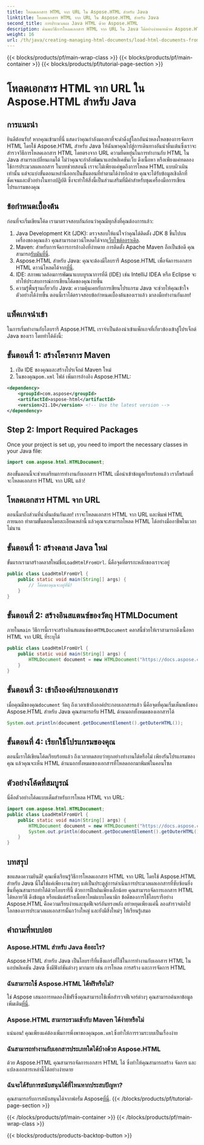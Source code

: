 ```yaml
---
title: โหลดเอกสาร HTML จาก URL ใน Aspose.HTML สำหรับ Java
linktitle: โหลดเอกสาร HTML จาก URL ใน Aspose.HTML สำหรับ Java
second_title: การประมวลผล Java HTML ด้วย Aspose.HTML
description: ค้นพบวิธีการโหลดเอกสาร HTML จาก URL ใน Java ได้อย่างง่ายดายด้วย Aspose.HTML พร้อมบทช่วยสอนแบบทีละขั้นตอน
weight: 16
url: /th/java/creating-managing-html-documents/load-html-documents-from-url/
---
```


{{< blocks/products/pf/main-wrap-class >}}
{{< blocks/products/pf/main-container >}}
{{< blocks/products/pf/tutorial-page-section >}}

# โหลดเอกสาร HTML จาก URL ใน Aspose.HTML สำหรับ Java

## การแนะนำ
ยินดีต้อนรับ! หากคุณเข้ามาที่นี่ แสดงว่าคุณกำลังมองหาที่จะดำดิ่งสู่โลกอันน่าหลงใหลของการจัดการ HTML โดยใช้ Aspose.HTML สำหรับ Java ให้ฉันพาคุณไปสู่การเดินทางอันน่าตื่นเต้นซึ่งเราจะสำรวจวิธีการโหลดเอกสาร HTML โดยตรงจาก URL ความยืดหยุ่นในการทำงานกับ HTML ใน Java สามารถเปลี่ยนเกมได้ ไม่ว่าคุณจะกำลังพัฒนาแอปพลิเคชันเว็บ ดึงเนื้อหา หรือเพียงแค่ทดลองใช้การประมวลผลเอกสาร
ในบทช่วยสอนนี้ เราจะไม่เพียงแค่พูดถึงการโหลด HTML แบบผิวเผินเท่านั้น แต่จะแบ่งขั้นตอนเหล่านี้ออกเป็นขั้นตอนที่ทำตามได้ง่ายอีกด้วย คุณจะได้รับข้อมูลเชิงลึกที่ชัดเจนและตัวอย่างในทางปฏิบัติ ซึ่งจะทำให้สิ่งนี้เป็นส่วนเสริมที่มีค่าสำหรับชุดเครื่องมือการเขียนโปรแกรมของคุณ
## ข้อกำหนดเบื้องต้น
ก่อนที่จะเริ่มเขียนโค้ด เรามาตรวจสอบกันก่อนว่าคุณมีทุกสิ่งที่คุณต้องการแล้ว:
1.  Java Development Kit (JDK): ตรวจสอบให้แน่ใจว่าคุณได้ติดตั้ง JDK 8 ขึ้นไปบนเครื่องของคุณแล้ว คุณสามารถดาวน์โหลดได้จาก[เว็บไซต์ออราเคิล](https://www.oracle.com/java/technologies/javase-jdk11-downloads.html).
2.  Maven: สำหรับการจัดการการอ้างอิงที่ง่ายดาย การติดตั้ง Apache Maven ถือเป็นข้อดี คุณสามารถ[รับมันที่นี่](https://maven.apache.org/download.cgi).
3. Aspose.HTML สำหรับ Java: คุณจะต้องมีไลบรารี Aspose.HTML เพื่อจัดการเอกสาร HTML ดาวน์โหลดได้จาก[ที่นี่](https://releases.aspose.com/html/java/). 
4. IDE: สภาพแวดล้อมการพัฒนาแบบบูรณาการที่ดี (IDE) เช่น IntelliJ IDEA หรือ Eclipse จะทำให้ประสบการณ์การเขียนโค้ดของคุณง่ายขึ้น
5. ความรู้พื้นฐานเกี่ยวกับ Java: ความคุ้นเคยกับการเขียนโปรแกรม Java จะช่วยให้คุณเข้าใจตัวอย่างได้ง่ายขึ้น
ตอนนี้เราได้ตรวจสอบข้อกำหนดเบื้องต้นของเราแล้ว มาลงมือทำงานกันเลย!
## แพ็คเกจนำเข้า
ในการเริ่มทำงานกับไลบรารี Aspose.HTML เราจำเป็นต้องนำเข้าแพ็กเกจที่เกี่ยวข้องเข้าสู่โปรเจ็กต์ Java ของเรา โดยทำได้ดังนี้:
## ขั้นตอนที่ 1: สร้างโครงการ Maven
1. เปิด IDE ของคุณและสร้างโปรเจ็กต์ Maven ใหม่
2.  ในของคุณ`pom.xml` ไฟล์ เพิ่มการอ้างอิง Aspose.HTML:
   ```xml
   <dependency>
       <groupId>com.aspose</groupId>
       <artifactId>aspose-html</artifactId>
       <version>21.10</version> <!-- Use the latest version -->
   </dependency>
```
## Step 2: Import Required Packages
Once your project is set up, you need to import the necessary classes in your Java file:
```java
import com.aspose.html.HTMLDocument;
```
สองขั้นตอนนี้จะช่วยเตรียมการทำงานกับเอกสาร HTML เมื่อนำเข้าข้อมูลเรียบร้อยแล้ว เราก็พร้อมที่จะโหลดเอกสาร HTML จาก URL แล้ว!
## โหลดเอกสาร HTML จาก URL
ตอนนี้มาถึงส่วนที่น่าตื่นเต้นกันเลย! เราจะโหลดเอกสาร HTML จาก URL และพิมพ์ HTML ภายนอก ทำตามขั้นตอนโดยละเอียดเหล่านี้ แล้วคุณจะสามารถโหลด HTML ได้อย่างมืออาชีพในเวลาไม่นาน
## ขั้นตอนที่ 1: สร้างคลาส Java ใหม่
 ขั้นแรกเรามาสร้างคลาสใหม่ชื่อ`LoadHtmlFromUrl`. นี่คือจุดที่ตรรกะหลักของเราจะอยู่
```java
public class LoadHtmlFromUrl {
    public static void main(String[] args) {
        // โค้ดของคุณจะอยู่ที่นี่!
    }
}
```
## ขั้นตอนที่ 2: สร้างอินสแตนซ์ของวัตถุ HTMLDocument
 ภายใน`main` วิธีการนี้เราจะสร้างอินสแตนซ์ของ`HTMLDocument` คลาสนี้ช่วยให้เราสามารถดึงเนื้อหา HTML จาก URL ที่ระบุได้
```java
public class LoadHtmlFromUrl {
    public static void main(String[] args) {
        HTMLDocument document = new HTMLDocument("https://docs.aspose.com/html/net/creating-a-document/document.html");
    }
}
```
## ขั้นตอนที่ 3: เข้าถึงองค์ประกอบเอกสาร
 เมื่อคุณมีของคุณ`document` วัตถุ ถึงเวลาเข้าถึงองค์ประกอบเอกสารแล้ว นี่คือจุดที่คุณเริ่มเห็นพลังของ Aspose.HTML สำหรับ Java คุณสามารถรับ HTML ด้านนอกทั้งหมดของเอกสารได้
```java
System.out.println(document.getDocumentElement().getOuterHTML());
```
## ขั้นตอนที่ 4: เรียกใช้โปรแกรมของคุณ
ตอนนี้เราได้เขียนโค้ดเรียบร้อยแล้ว ถึงเวลาทดสอบว่าทุกอย่างทำงานได้หรือไม่ เพียงรันโปรแกรมของคุณ แล้วคุณจะเห็น HTML ด้านนอกทั้งหมดของเอกสารที่โหลดออกมาพิมพ์ในคอนโซล
## ตัวอย่างโค้ดที่สมบูรณ์
นี่คือตัวอย่างโค้ดแบบเต็มสำหรับการโหลด HTML จาก URL:
```java
import com.aspose.html.HTMLDocument;
public class LoadHtmlFromUrl {
    public static void main(String[] args) {
        HTMLDocument document = new HTMLDocument("https://docs.aspose.com/html/net/creating-a-document/document.html");
        System.out.println(document.getDocumentElement().getOuterHTML());
    }
}
```
## บทสรุป
ขอแสดงความยินดี! คุณเพิ่งเรียนรู้วิธีการโหลดเอกสาร HTML จาก URL โดยใช้ Aspose.HTML สำหรับ Java นี่ไม่ใช่แค่เพียงงานง่ายๆ แต่เป็นประตูสู่การดำเนินการประมวลผลเอกสารที่ซับซ้อนยิ่งขึ้นที่คุณสามารถทำได้ด้วยไลบรารีนี้ ด้วยการฝึกฝนเพียงเล็กน้อย คุณสามารถจัดการเอกสาร HTML ได้หลายวิธี ดึงข้อมูล หรือแม้แต่สร้างเนื้อหาใหม่แบบไดนามิก
ข้อดีของการใช้ไลบรารีอย่าง Aspose.HTML คือความเรียบง่ายและชุดฟีเจอร์อันทรงพลัง อย่าหยุดเพียงแค่นี้ ลองสำรวจต่อไป โลกของการประมวลผลเอกสารนั้นกว้างใหญ่ และยังมีสิ่งใหม่ๆ ให้เรียนรู้เสมอ
## คำถามที่พบบ่อย
### Aspose.HTML สำหรับ Java คืออะไร?  
Aspose.HTML สำหรับ Java เป็นไลบรารีที่แข็งแกร่งที่ใช้ในการทำงานกับเอกสาร HTML ในแอปพลิเคชัน Java ซึ่งมีฟังก์ชันต่างๆ มากมาย เช่น การโหลด การสร้าง และการจัดการ HTML
### ฉันสามารถใช้ Aspose.HTML ได้ฟรีหรือไม่?  
 ใช่ Aspose เสนอการทดลองใช้ฟรีซึ่งคุณสามารถใช้เพื่อสำรวจฟีเจอร์ต่างๆ คุณสามารถค้นหาข้อมูลเพิ่มเติม[ที่นี่](https://releases.aspose.com/).
### Aspose.HTML สามารถรวมเข้ากับ Maven ได้ง่ายหรือไม่  
 แน่นอน! คุณเพียงแค่ต้องเพิ่มการพึ่งพาของคุณ`pom.xml`ซึ่งทำให้การรวมระบบเป็นเรื่องง่าย
### ฉันสามารถทำงานกับเอกสารประเภทใดได้บ้างด้วย Aspose.HTML  
ด้วย Aspose.HTML คุณสามารถจัดการเอกสาร HTML ได้ ซึ่งทำให้คุณสามารถสร้าง จัดการ และแปลงเอกสารเหล่านี้ได้อย่างง่ายดาย
### ฉันจะได้รับการสนับสนุนได้ที่ไหนหากประสบปัญหา?  
 คุณสามารถรับการสนับสนุนได้จากฟอรั่ม Aspose[ที่นี่](https://forum.aspose.com/c/html/29).
{{< /blocks/products/pf/tutorial-page-section >}}

{{< /blocks/products/pf/main-container >}}
{{< /blocks/products/pf/main-wrap-class >}}

{{< blocks/products/products-backtop-button >}}
